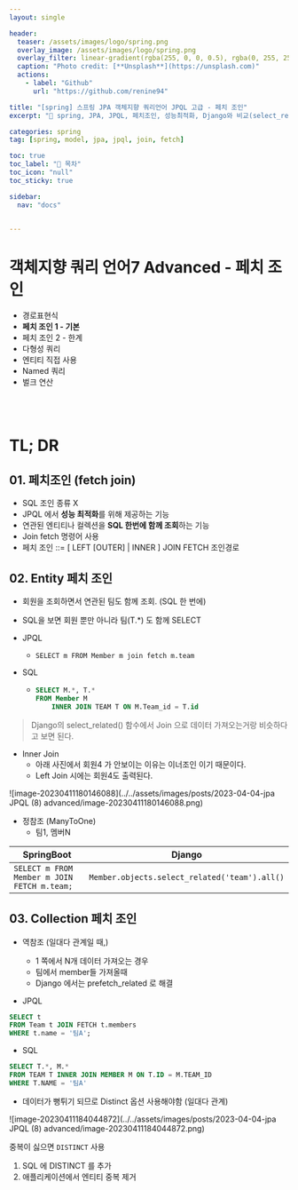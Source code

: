 ```yaml
---
layout: single

header:
  teaser: /assets/images/logo/spring.png
  overlay_image: /assets/images/logo/spring.png
  overlay_filter: linear-gradient(rgba(255, 0, 0, 0.5), rgba(0, 255, 255, 0.5))
  caption: "Photo credit: [**Unsplash**](https://unsplash.com)"
  actions:
    - label: "Github"
      url: "https://github.com/renine94"

title: "[spring] 스프링 JPA 객체지향 쿼리언어 JPQL 고급 - 페치 조인"
excerpt: "🚀 spring, JPA, JPQL, 페치조인, 성능최적화, Django와 비교(select_related)"

categories: spring
tag: [spring, model, jpa, jpql, join, fetch]

toc: true
toc_label: "📕 목차"
toc_icon: "null"
toc_sticky: true

sidebar:
  nav: "docs"


---
```


# 객체지향 쿼리 언어7 Advanced - 페치 조인 

- 경로표현식
- **페치 조인 1 - 기본**
- 페치 조인 2 - 한계
- 다형성 쿼리
- 엔티티 직접 사용
- Named 쿼리
- 벌크 연산

<br><br>



# TL; DR







## 01. 페치조인 (fetch join)

- SQL 조인 종류 X
- JPQL 에서 **성능 최적화**를 위해 제공하는 기능
- 연관된 엔티티나 컬렉션을 **SQL 한번에 함께 조회**하는 기능
- Join fetch 명령어 사용
- 페치 조인 ::= [ LEFT [OUTER] | INNER ] JOIN FETCH 조인경로





## 02. Entity 페치 조인

- 회원을 조회하면서 연관된 팀도 함께 조회. (SQL 한 번에)

- SQL을 보면 회원 뿐만 아니라 팀(T.*) 도 함께 SELECT

- JPQL

  - `SELECT m FROM Member m join fetch m.team`

- SQL

  - ```sql
    SELECT M.*, T.*
    FROM Member M
    	INNER JOIN TEAM T ON M.Team_id = T.id
    ```



> Django의 select_related() 함수에서 Join 으로 데이터 가져오는거랑 비슷하다고 보면 된다.



- Inner Join
  - 아래 사진에서 회원4 가 안보이는 이유는 이너조인 이기 때문이다.
  - Left Join 시에는 회원4도 출력된다.

![image-20230411180146088](../../assets/images/posts/2023-04-04-jpa JPQL (8) advanced/image-20230411180146088.png)

 

- 정참조 (ManyToOne)
  - 팀1, 멤버N

| SpringBoot                                  | Django                                        |
| ------------------------------------------- | --------------------------------------------- |
| `SELECT m FROM Member m JOIN FETCH m.team;` | `Member.objects.select_related('team').all()` |





## 03. Collection 페치 조인

- 역참조 (일대다 관계일 때,)
  - 1 쪽에서 N개 데이터 가져오는 경우
  - 팀에서 member들 가져올때
  - Django 에서는 prefetch_related 로 해결



- JPQL

```sql
SELECT t
FROM Team t JOIN FETCH t.members
WHERE t.name = '팀A';
```



- SQL

```sql
SELECT T.*, M.*
FROM TEAM T INNER JOIN MEMBER M ON T.ID = M.TEAM_ID
WHERE T.NAME = '팀A'
```





- 데이터가 뻥튀기 되므로 Distinct 옵션 사용해야함 (일대다 관계)

![image-20230411184044872](../../assets/images/posts/2023-04-04-jpa JPQL (8) advanced/image-20230411184044872.png)



중복이 싫으면 `DISTINCT` 사용

1. SQL 에 DISTINCT 를 추가
2. 애플리케이션에서 엔티티 중복 제거



